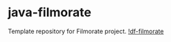 # java-filmorate
Template repository for Filmorate project.
[!df-filmorate](https://github.com/ISoldatov/java-filmorate/blob/main/db_filmorate.png)
